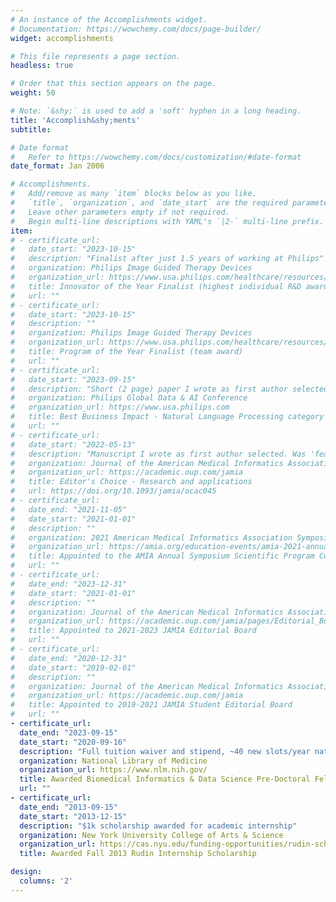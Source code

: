 ```yaml
---
# An instance of the Accomplishments widget.
# Documentation: https://wowchemy.com/docs/page-builder/
widget: accomplishments

# This file represents a page section.
headless: true

# Order that this section appears on the page.
weight: 50

# Note: `&shy;` is used to add a 'soft' hyphen in a long heading.
title: 'Accomplish&shy;ments'
subtitle:

# Date format
#   Refer to https://wowchemy.com/docs/customization/#date-format
date_format: Jan 2006

# Accomplishments.
#   Add/remove as many `item` blocks below as you like.
#   `title`, `organization`, and `date_start` are the required parameters.
#   Leave other parameters empty if not required.
#   Begin multi-line descriptions with YAML's `|2-` multi-line prefix.
item:
# - certificate_url:
#   date_start: "2023-10-15"
#   description: "Finalist after just 1.5 years of working at Philips"
#   organization: Philips Image Guided Therapy Devices
#   organization_url: https://www.usa.philips.com/healthcare/resources/landing/igtd-purpose
#   title: Innovator of the Year Finalist (highest individual R&D award)
#   url: ""
# - certificate_url:
#   date_start: "2023-10-15"
#   description: ""
#   organization: Philips Image Guided Therapy Devices
#   organization_url: https://www.usa.philips.com/healthcare/resources/landing/igtd-purpose
#   title: Program of the Year Finalist (team award)
#   url: ""
# - certificate_url:
#   date_start: "2023-09-15"
#   description: "Short (2 page) paper I wrote as first author selected. The work is confidential, yet in general the paper described our novel use of Large Language Models (e.g. Gen AI) to solve business problems"
#   organization: Philips Global Data & AI Conference
#   organization_url: https://www.usa.philips.com
#   title: Best Business Impact - Natural Language Processing category (short paper)
#   url: ""
# - certificate_url:
#   date_start: "2022-05-13"
#   description: "Manuscript I wrote as first author selected. Was 'featured' on JAMIA and made open access by the journal."
#   organization: Journal of the American Medical Informatics Association
#   organization_url: https://academic.oup.com/jamia
#   title: Editor's Choice - Research and applications
#   url: https://doi.org/10.1093/jamia/ocac045
# - certificate_url:
#   date_end: "2021-11-05"
#   date_start: "2021-01-01"
#   description: ""
#   organization: 2021 American Medical Informatics Association Symposium
#   organization_url: https://amia.org/education-events/amia-2021-annual-symposium/amia-2021-annual-symposium-scientific-program-committee
#   title: Appointed to the AMIA Annual Symposium Scientific Program Committee
#   url: ""
# - certificate_url:
#   date_end: "2023-12-31"
#   date_start: "2021-01-01"
#   description: ""
#   organization: Journal of the American Medical Informatics Association (JAMIA)
#   organization_url: https://academic.oup.com/jamia/pages/Editorial_Board
#   title: Appointed to 2021-2023 JAMIA Editorial Board
#   url: ""
# - certificate_url:
#   date_end: "2020-12-31"
#   date_start: "2019-02-01"
#   description: ""
#   organization: Journal of the American Medical Informatics Association (JAMIA)
#   organization_url: https://academic.oup.com/jamia
#   title: Appointed to 2019-2021 JAMIA Student Editorial Board
#   url: ""
- certificate_url:
  date_end: "2023-09-15"
  date_start: "2020-09-16"
  description: "Full tuition waiver and stipend, ~40 new slots/year nationally"
  organization: National Library of Medicine
  organization_url: https://www.nlm.nih.gov/
  title: Awarded Biomedical Informatics & Data Science Pre-Doctoral Fellowship T15 Grant
  url: ""
- certificate_url: 
  date_end: "2013-09-15"
  date_start: "2013-12-15"
  description: "$1k scholarship awarded for academic internship"
  organization: New York University College of Arts & Science
  organization_url: https://cas.nyu.edu/funding-opportunities/rudin-scholarship.html
  title: Awarded Fall 2013 Rudin Internship Scholarship

design:
  columns: '2' 
---
```

